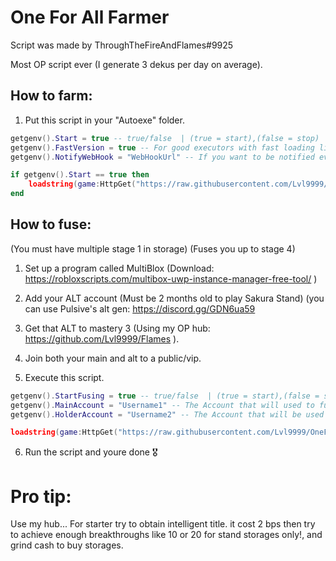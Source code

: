 # One For All Farmer

Script was made by ThroughTheFireAndFlames#9925

Most OP script ever (I generate 3 dekus per day on average).

## How to farm:
1. Put this script in your "Autoexe" folder.

```lua
getgenv().Start = true -- true/false  | (true = start),(false = stop)
getgenv().FastVersion = true -- For good executors with fast loading like krnl
getgenv().NotifyWebHook = "WebHookUrl" -- If you want to be notified everytime you get a OFA (Optional)

if getgenv().Start == true then
    loadstring(game:HttpGet("https://raw.githubusercontent.com/Lvl9999/OneForAll/main/SakuraStand"))();
end
```

## How to fuse:
(You must have multiple stage 1 in storage)
(Fuses you up to stage 4)
1. Set up a program called MultiBlox (Download: https://robloxscripts.com/multibox-uwp-instance-manager-free-tool/ )
2. Add your ALT account (Must be 2 months old to play Sakura Stand) (you can use Pulsive's alt gen: https://discord.gg/GDN6ua59
3. Get that ALT to mastery 3 (Using my OP hub: https://github.com/Lvl9999/Flames ).
4. Join both your main and alt to a public/vip.

5. Execute this script.
```lua
getgenv().StartFusing = true -- true/false  | (true = start),(false = stop)
getgenv().MainAccount = "Username1" -- The Account that will used to fuse the stages to the "Holder Account" and will recieve it back.
getgenv().HolderAccount = "Username2" -- The Account that will be used to be used to passed down and then give back the stages to "Main Account".

loadstring(game:HttpGet("https://raw.githubusercontent.com/Lvl9999/OneForAll/main/StageFuser"))();
```
6. Run the script and youre done 🎖️


# Pro tip:
Use my hub... For starter try to obtain intelligent title. it cost 2 bps then try to achieve enough breakthroughs like 10 or 20 for stand storages only!, and grind cash to buy storages.
